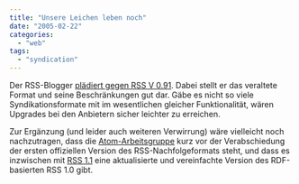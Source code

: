 ```yaml
---
title: "Unsere Leichen leben noch"
date: "2005-02-22"
categories: 
  - "web"
tags: 
  - "syndication"
---
```


Der RSS-Blogger [plädiert gegen RSS V 0.91](http://www.rss-blogger.de/b2e/blogs/index.php?title=pladoyer_gegen_rss_v_0_91&more=1&c=1&tb=1&pb=1). Dabei stellt er das veraltete Format und seine Beschränkungen gut dar. Gäbe es nicht so viele Syndikationsformate mit im wesentlichen gleicher Funktionalität, wären Upgrades bei den Anbietern sicher leichter zu erreichen.

Zur Ergänzung (und leider auch weiteren Verwirrung) wäre vielleicht noch nachzutragen, dass die [Atom-Arbeitsgruppe](http://www.imc.org/atom-syntax/index.html) kurz vor der Verabschiedung der ersten offiziellen Version des RSS-Nachfolgeformats steht, und dass es inzwischen mit [RSS 1.1](http://inamidst.com/rss1.1/) eine aktualisierte und vereinfachte Version des RDF-basierten RSS 1.0 gibt.
